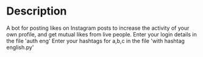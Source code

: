 # Description
A bot for posting likes on Instagram posts to increase the activity of your own profile, and get mutual likes from live people.
Enter your login details in the file 'auth eng'
Enter your hashtags for a,b,c in the file 'with hashtag english.py'
